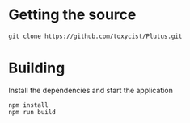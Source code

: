 # Getting the source
`git clone https://github.com/toxycist/Plutus.git`

# Building
Install the dependencies and start the application
```
npm install
npm run build
```